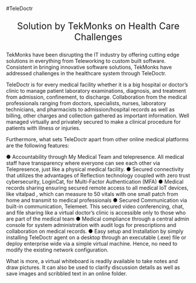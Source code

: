 #TeleDoctr
<p style="font-size:25px; text-align:center">Solution by TekMonks on Health Care Challenges</p>

TekMonks have been disrupting the IT industry by offering cutting edge solutions in everything from Teleworking to custom built software. Consistent in bringing innovative software solutions, TekMonks have addressed challenges in the healthcare system through TeleDoctr.

TeleDoctr is for every medical facility whether it is a big hospital or doctor’s clinic to manage patient laboratory examinations, diagnosis, and treatment from admission, confinement, to discharge. Collaboration from the medical professionals ranging from doctors, specialists, nurses, laboratory technicians, and pharmacists to admission/hospital records as well as billing, other charges and collection gathered as important information. Well managed virtually and privately secured to make a clinical procedure for patients with illness or injuries.

Furthermore, what sets TeleDoctr apart from other online medical platforms are the following features:

●  Accountability through My Medical Team and telepresence. All medical staff have transparency where everyone can see each other via Telepresence, just like a physical medical facility.
●  Secured connectivity that utilizes the advantages of Reflection technology coupled with zero trust cybersecurity, LoginCat, for Multi-Factor Authentication (MFA)
●  Medical records sharing ensuring secured remote access to all medical IoT devices, like vitalpad , which can measure to 50 vitals with one small patch from home and transmit to medical professionals
●  Secured Communication via built-in communication, Telemeet. This secured video conferencing, chat, and file sharing like a virtual doctor’s clinic is accessible only to those who are part of the medical team 
●  Medical compliance through a central admin console for system administration with audit logs for prescriptions and collaboration on medical records.
●  Easy setup and Installation by simply installing TeleDoctr agent on a desktop through an executable (.exe) file or deploy enterprise wide via a simple virtual machine. Hence, no need to modify the existing network configuration.

What is more, a virtual whiteboard is readily available to take notes and draw pictures. It can also be used to clarify discussion details as well as save images and scribbled text in an online folder.        
